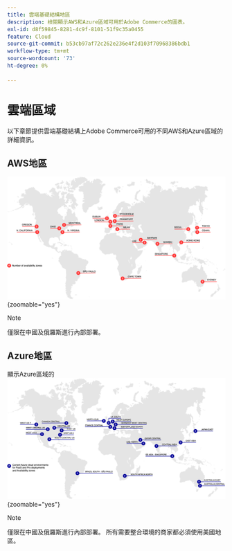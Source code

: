 ```yaml
---
title: 雲端基礎結構地區
description: 檢閱顯示AWS和Azure區域可用於Adobe Commerce的圖表。
exl-id: d8f59845-8281-4c9f-8101-51f9c35a0455
feature: Cloud
source-git-commit: b53cb97af72c262e236e4f2d103f70968386bdb1
workflow-type: tm+mt
source-wordcount: '73'
ht-degree: 0%

---
```



# 雲端區域

以下章節提供雲端基礎結構上Adobe Commerce可用的不同AWS和Azure區域的詳細資訊。

## AWS地區

![顯示AWS地區的圖表](../../../assets/playbooks/aws-regions.svg){zoomable="yes"}

>[!NOTE]
>
> 僅限在中國及俄羅斯進行內部部署。

## Azure地區

顯示Azure區域的![圖表](../../../assets/playbooks/azure-regions.svg){zoomable="yes"}

>[!NOTE]
>
> 僅限在中國及俄羅斯進行內部部署。 所有需要整合環境的商家都必須使用美國地區。
